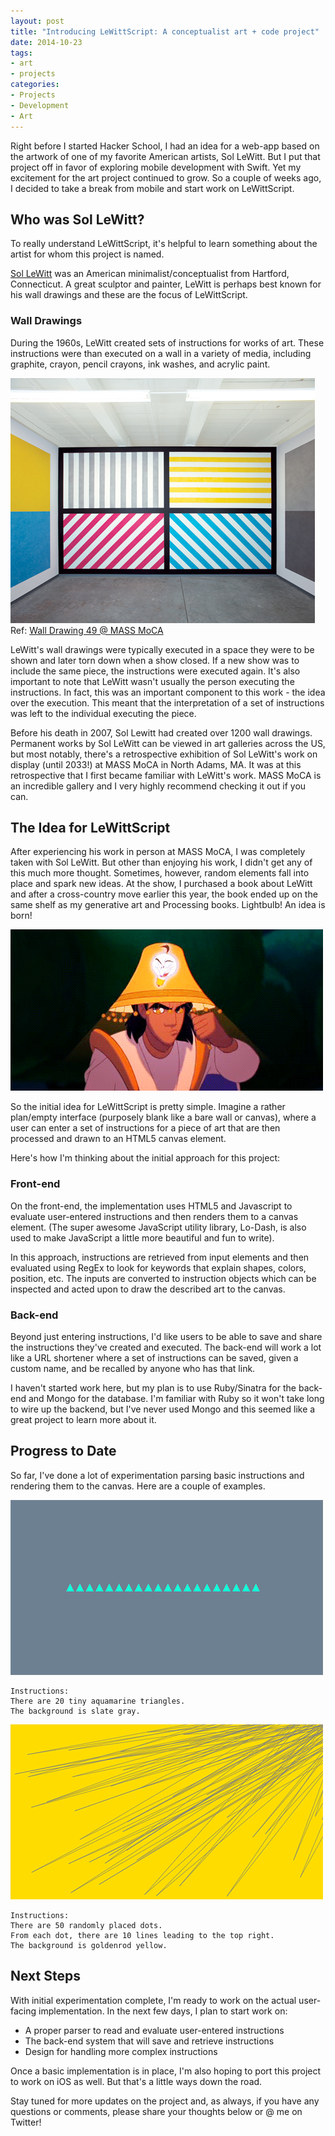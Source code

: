 ```yaml
---
layout: post
title: "Introducing LeWittScript: A conceptualist art + code project"
date: 2014-10-23
tags:
- art
- projects
categories:
- Projects
- Development
- Art
---
```


Right before I started Hacker School, I had an idea for a web-app based on the artwork of one of my favorite American artists, Sol LeWitt. But I put that project off in favor of exploring mobile development with Swift. Yet my excitement for the art project continued to grow. So a couple of weeks ago, I decided to take a break from mobile and start work on LeWittScript.

## Who was Sol LeWitt?

To really understand LeWittScript, it's helpful to learn something about the artist for whom this project is named.

[Sol LeWitt](http://en.wikipedia.org/wiki/Sol_LeWitt) was an American minimalist/conceptualist from Hartford, Connecticut. A great sculptor and painter, LeWitt is perhaps best known for his wall drawings and these are the focus of LeWittScript.

### Wall Drawings

During the 1960s, LeWitt created sets of instructions for works of art. These instructions were than executed on a wall in a variety of media, including graphite, crayon, pencil crayons, ink washes, and acrylic paint.

![Sol LeWitt. Wall Drawing-49](/images/blog/wall-drawing-49.jpg)
Ref: [Wall Drawing 49 @ MASS MoCA](http://www.massmoca.org/lewitt/walldrawing.php?id=419)

LeWitt's wall drawings were typically executed in a space they were to be shown and later torn down when a show closed. If a new show was to include the same piece, the instructions were executed again. It's also important to note that LeWitt wasn't usually the person executing the instructions. In fact, this was an important component to this work - the idea over the execution. This meant that the interpretation of a set of instructions was left to the individual executing the piece.

Before his death in 2007, Sol Lewitt had created over 1200 wall drawings. Permanent works by Sol LeWitt can be viewed in art galleries across the US, but most notably, there's a retrospective exhibition of Sol LeWitt's work on display (until 2033!) at MASS MoCA in North Adams, MA. It was at this retrospective that I first became familiar with LeWitt's work. MASS MoCA is an incredible gallery and I very highly recommend checking it out if you can.

## The Idea for LeWittScript

After experiencing his work in person at MASS MoCA, I was completely taken with Sol LeWitt. But other than enjoying his work, I didn't get any of this much more thought. Sometimes, however, random elements fall into place and spark new ideas. At the show, I purchased a book about LeWitt and after a cross-country move earlier this year, the book ended up on the same shelf as my generative art and Processing books. Lightbulb! An idea is born!

![An idea!](/images/gifs/aladdin-idea.gif)

So the initial idea for LeWittScript is pretty simple. Imagine a rather plan/empty interface (purposely blank like a bare wall or canvas), where a user can enter a set of instructions for a piece of art that are then processed and drawn to an HTML5 canvas element.

Here's how I'm thinking about the initial approach for this project:

### Front-end

On the front-end, the implementation uses HTML5 and Javascript to evaluate user-entered instructions and then renders them to a canvas element. (The super awesome JavaScript utility library, Lo-Dash, is also used to make JavaScript a little more beautiful and fun to write).

In this approach, instructions are retrieved from input elements and then evaluated using RegEx to look for keywords that explain shapes, colors, position, etc. The inputs are converted to instruction objects which can be inspected and acted upon to draw the described art to the canvas.

### Back-end

Beyond just entering instructions, I'd like users to be able to save and share the instructions they've created and executed. The back-end will work a lot like a URL shortener where a set of instructions can be saved, given a custom name, and be recalled by anyone who has that link.

I haven't started work here, but my plan is to use Ruby/Sinatra for the back-end and Mongo for the database. I'm familiar with Ruby so it won't take long to wire up the backend, but I've never used Mongo and this seemed like a great project to learn more about it.

## Progress to Date

So far, I've done a lot of experimentation parsing basic instructions and rendering them to the canvas. Here are a couple of examples.

![Early LeWittScript Art](/images/blog/lws-001.png)

```
Instructions:
There are 20 tiny aquamarine triangles.
The background is slate gray.
```

![Early LeWittScript Art](/images/blog/lws-002.png)

```
Instructions:
There are 50 randomly placed dots.
From each dot, there are 10 lines leading to the top right.
The background is goldenrod yellow.
```

## Next Steps

With initial experimentation complete, I'm ready to work on the actual user-facing implementation. In the next few days, I plan to start work on:

* A proper parser to read and evaluate user-entered instructions
* The back-end system that will save and retrieve instructions
* Design for handling more complex instructions

Once a basic implementation is in place, I'm also hoping to port this project to work on iOS as well. But that's a little ways down the road.

Stay tuned for more updates on the project and, as always, if you have any questions or comments, please share your thoughts below or @ me on Twitter!
